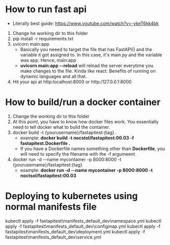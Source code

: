 # How to run fast api
- Literally best guide: https://www.youtube.com/watch?v=-ykeT6kk4bk
1. Change he working dir to this folder
2. pip install -r requirements.txt
3. uvicorn main:app
    - Basically you neeed to target the file that has FastAPI() and the variable it got assigned to. In this case, it's main.py and the variable was app. Hence, main:app
    - **uvicorn main:app --reload** will reload the server everytime you make changes to the file. Kinda like react. Benefits of running on dynamic languages and all that.
4. Hit your api at http:localhost:8000 or http:/127.0.0.1:8000


# How to build/run a docker container
1. Change the working dir to this folder
2. At this point, you have to know how docker files work. You essentially need to tell docker what to build the container.
3. docker build -t {yourusername}/fastapitest:{tag} .
    - example: **docker build -t nocstol/fastapitest:00.03 -f fastapitest.Dockerfile .**
    - If you have a Dockerfile names something other than **Dockerfile**, you will need to specify the filename with the -f argumeent
4. docker run -d --name mycontainer -p 8000:8000 -t {yourusername}/fastapitest:{tag}
    - example: **docker run -d --name mycontainer -p 8000:8000 -t noctsol/fastapitest:00.03**


# Deploying to kubernetes using normal manifests file
kubectl apply -f fastapitest\manifests_default_dev\namespace.yml
kubectl apply -f fastapitest\manifests_default_dev\configmap.yml
kubectl apply -f fastapitest\manifests_default_dev\deployment.yml
kubectl apply -f fastapitest\manifests_default_dev\service.yml
